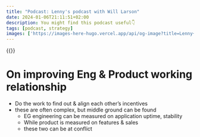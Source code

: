 ```yaml
---
title: "Podcast: Lenny's podcast with Will Larson"
date: 2024-01-06T21:11:51+02:00
description: You might find this podcast useful👇
tags: [podcast, strategy]
images: ['https://images-here-hugo.vercel.app/api/og-image?title=Lenny+Will']
---
```


{{<youtube Z9ftpRhRiJE>}}
<br class='my-4'/> 

# On improving Eng & Product working relationship
- Do the work to find out & align each other’s incentives
- these are often complex, but middle ground can be found
  - EG engineering can be measured on application uptime, stability
  - While product is measured on features & sales
  - these two can be at conflict

